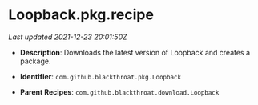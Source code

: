 # Loopback.pkg.recipe

_Last updated 2021-12-23 20:01:50Z_

- **Description**: Downloads the latest version of Loopback and creates a package.

- **Identifier**: `com.github.blackthroat.pkg.Loopback`

- **Parent Recipes**: `com.github.blackthroat.download.Loopback`
